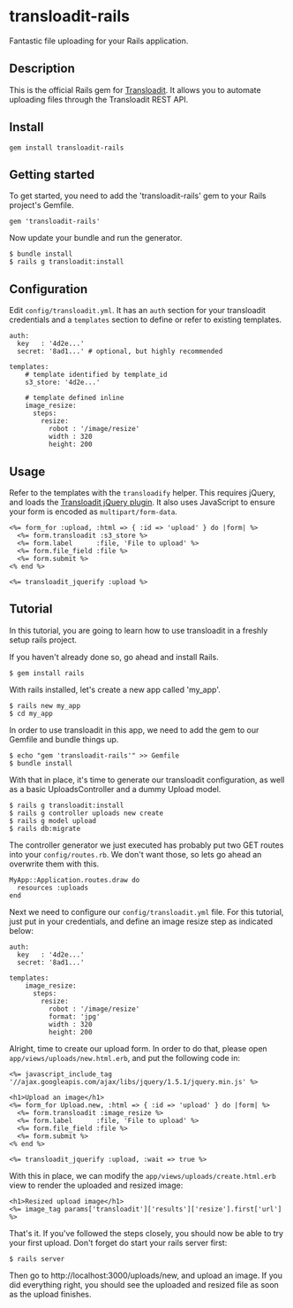# transloadit-rails

Fantastic file uploading for your Rails application.

## Description

This is the official Rails gem for [Transloadit](transloadit.com). It allows
you to automate uploading files through the Transloadit REST API.

## Install

    gem install transloadit-rails

## Getting started

To get started, you need to add the 'transloadit-rails' gem to your Rails
project's Gemfile.

    gem 'transloadit-rails'

Now update your bundle and run the generator.

    $ bundle install
    $ rails g transloadit:install

## Configuration

Edit `config/transloadit.yml`. It has an `auth` section for your transloadit
credentials and a `templates` section to define or refer to existing
templates.

    auth:
      key   : '4d2e...'
      secret: '8ad1...' # optional, but highly recommended
    
    templates:
        # template identified by template_id
        s3_store: '4d2e...'
        
        # template defined inline
        image_resize:
          steps:
            resize:
              robot : '/image/resize'
              width : 320
              height: 200

## Usage

Refer to the templates with the `transloadify` helper. This requires jQuery,
and loads the [Transloadit jQuery plugin](https://github.com/transloadit/jquery-sdk).
It also uses JavaScript to ensure your form is encoded as `multipart/form-data`.

    <%= form_for :upload, :html => { :id => 'upload' } do |form| %>
      <%= form.transloadit :s3_store %>
      <%= form.label      :file, 'File to upload' %>
      <%= form.file_field :file %>
      <%= form.submit %>
    <% end %>
    
    <%= transloadit_jquerify :upload %>

## Tutorial

In this tutorial, you are going to learn how to use transloadit in a freshly
setup rails project.

If you haven't already done so, go ahead and install Rails.

    $ gem install rails

With rails installed, let's create a new app called 'my_app'.

    $ rails new my_app
    $ cd my_app

In order to use transloadit in this app, we need to add the gem to our Gemfile
and bundle things up.

    $ echo "gem 'transloadit-rails'" >> Gemfile
    $ bundle install

With that in place, it's time to generate our transloadit configuration, as
well as a basic UploadsController and a dummy Upload model.

    $ rails g transloadit:install
    $ rails g controller uploads new create
    $ rails g model upload
    $ rails db:migrate

The controller generator we just executed has probably put two GET routes into
your `config/routes.rb`. We don't want those, so lets go ahead an overwrite
them with this.

    MyApp::Application.routes.draw do
      resources :uploads
    end

Next we need to configure our `config/transloadit.yml` file. For this tutorial,
just put in your credentials, and define an image resize step as indicated
below:

    auth:
      key   : '4d2e...'
      secret: '8ad1...'

    templates:
        image_resize:
          steps:
            resize:
              robot : '/image/resize'
              format: 'jpg'
              width : 320
              height: 200

Alright, time to create our upload form. In order to do that, please open
`app/views/uploads/new.html.erb`, and put the following code in:

    <%= javascript_include_tag '//ajax.googleapis.com/ajax/libs/jquery/1.5.1/jquery.min.js' %>

    <h1>Upload an image</h1>
    <%= form_for Upload.new, :html => { :id => 'upload' } do |form| %>
      <%= form.transloadit :image_resize %>
      <%= form.label      :file, 'File to upload' %>
      <%= form.file_field :file %>
      <%= form.submit %>
    <% end %>

    <%= transloadit_jquerify :upload, :wait => true %>

With this in place, we can modify the `app/views/uploads/create.html.erb` view
to render the uploaded and resized image:

    <h1>Resized upload image</h1>
    <%= image_tag params['transloadit']['results']['resize'].first['url'] %>

That's it. If you've followed the steps closely, you should now be able to
try your first upload. Don't forget do start your rails server first:

    $ rails server

Then go to http://localhost:3000/uploads/new, and upload an image. If you did
everything right, you should see the uploaded and resized file as soon as the
upload finishes.
